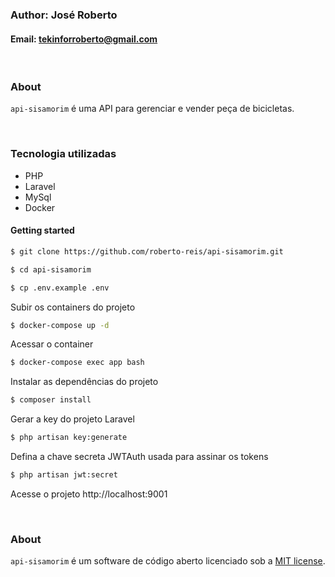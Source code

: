 ### Author: José Roberto
#### Email: tekinforroberto@gmail.com

<br />

### About

`api-sisamorim` é uma API para gerenciar e vender peça de bicicletas.

<br />

### Tecnologia utilizadas

- PHP
- Laravel
- MySql
- Docker

#### Getting started

```bash
$ git clone https://github.com/roberto-reis/api-sisamorim.git
```

```bash
$ cd api-sisamorim
```

```bash
$ cp .env.example .env
```

Subir os containers do projeto
```bash
$ docker-compose up -d
```

Acessar o container
```bash
$ docker-compose exec app bash
```

Instalar as dependências do projeto
```bash
$ composer install
```

Gerar a key do projeto Laravel
```bash
$ php artisan key:generate
```

Defina a chave secreta JWTAuth usada para assinar os tokens
```bash
$ php artisan jwt:secret
```

Acesse o projeto http://localhost:9001

<br />

### About
`api-sisamorim` é um software de código aberto licenciado sob a [MIT license](https://opensource.org/licenses/MIT).

